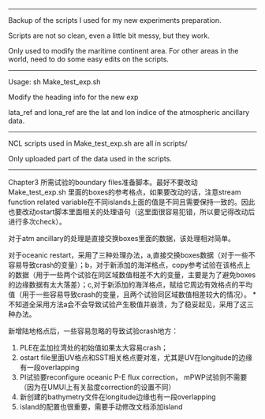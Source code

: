 *****************************************************************
Backup of the scripts I used for my new experiments preparation.

Scripts are not so clean, even a little bit messy, but they work.

Only used to modify the maritime continent area. For other areas in the world, need to do some easy edits on the scripts.


*****************************************************************
Usage: sh Make_test_exp.sh

Modify the heading info for the new exp

lata_ref and lona_ref are the lat and lon indice of the atmospheric ancillary data.


*****************************************************************
NCL scripts used in Make_test_exp.sh are all in scripts/

Only uploaded part of the data used in the scripts. 

*****************************************************************
Chapter3 所需试验的boundary files准备脚本。最好不要改动 Make_test_exp.sh 里面的boxes的参考格点，如果要改动的话，注意stream function related variable在不同islands上面的值是不同且需要保持一致的。因此也要改动ostart脚本里面相关的处理语句（这里面很容易犯错，所以要记得改动后进行多次check）。

对于atm ancillary的处理是直接交换boxes里面的数据，该处理相对简单。

对于oceanic restart，采用了三种处理办法，a,直接交换boxes数据（对于一些不容易导致crash的变量）；b，对于新添加的海洋格点，copy参考试验在该格点上的数据（用于一些两个试验在同区域数值相差不大的变量，主要是为了避免boxes的边缘数据有太大落差）；c,对于新添加的海洋格点，赋给它周边有效格点的平均值（用于一些容易导致crash的变量，且两个试验同区域数值相差较大的情况）。 
*不知道全采用方法a会不会导致试验产生极值并崩溃，为了稳妥起见，采用了这三种办法。

新增陆地格点后，一些容易忽略的导致试验crash地方：
1. PLE在孟加拉湾处的初始值如果太大容易crash；
2. ostart file里面UV格点和SST相关格点要对准，尤其是UV在longitude的边缘有一段overlapping
3. PI试验要reconfigure oceanic P-E flux correction， mPWP试验则不需要（因为在UMUI上有关盐度correction的设置不同）
4. 新创建的bathymetry文件在longitude边缘也有一段overlapping
5. island的配置也很重要，需要手动修改文档添加island
